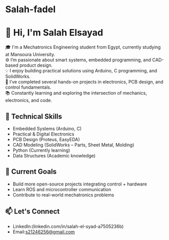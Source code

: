 # Salah-fadel
# 👋 Hi, I'm Salah Elsayad

🎓 I'm a Mechatronics Engineering student from Egypt, currently studying at Mansoura University.  
⚙ I’m passionate about smart systems, embedded programming, and CAD-based product design.  
💡 I enjoy building practical solutions using Arduino, C programming, and SolidWorks.  
🔌 I’ve completed several hands-on projects in electronics, PCB design, and control fundamentals.  
📚 Constantly learning and exploring the intersection of mechanics, electronics, and code.

## 🔧 Technical Skills
- Embedded Systems (Arduino, C)
- Practical & Digital Electronics
- PCB Design (Proteus, EasyEDA)
- CAD Modeling (SolidWorks – Parts, Sheet Metal, Molding)
- Python (Currently learning)
- Data Structures (Academic knowledge)

## 🚀 Current Goals
- Build more open-source projects integrating control + hardware
- Learn ROS and microcontroller communication
- Contribute to real-world mechatronics problems

## 📫 Let's Connect
- LinkedIn:(linkedin.com/in/salah-el-syad-a7505236b)
- Email:s21246256@gmail.com
